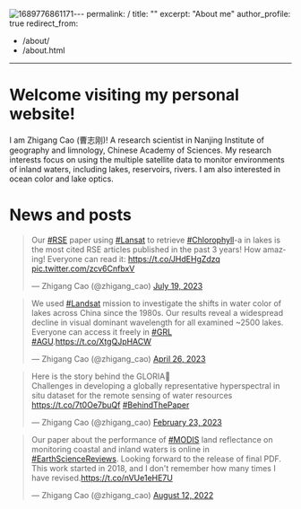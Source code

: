 ![1689776861171](https://github.com/zgcao/zgcao.github.io/assets/13210518/24138768-1b36-4ed2-9135-9887f19e24b9)---
permalink: /
title: ""
excerpt: "About me"
author_profile: true
redirect_from: 
  - /about/
  - /about.html
---

Welcome visiting my personal website!
======
I am Zhigang Cao (曹志刚)! A research scientist in Nanjing Institute of geography and limnology, Chinese Academy of Sciences. My research interests focus on using the multiple satellite data to monitor environments of inland waters, including lakes, reservoirs, rivers. I am also interested in ocean color and lake optics.  

News and posts
======

<blockquote class="twitter-tweet"><p lang="en" dir="ltr">Our <a href="https://twitter.com/hashtag/RSE?src=hash&amp;ref_src=twsrc%5Etfw">#RSE</a> paper using <a href="https://twitter.com/hashtag/Lansat?src=hash&amp;ref_src=twsrc%5Etfw">#Lansat</a> to retrieve <a href="https://twitter.com/hashtag/Chlorophyll?src=hash&amp;ref_src=twsrc%5Etfw">#Chlorophyll</a>-a in lakes is the most cited RSE articles published in the past 3 years! How amazing! Everyone can read it: <a href="https://t.co/JHdEHgZdzq">https://t.co/JHdEHgZdzq</a> <a href="https://t.co/zcv6CnfbxV">pic.twitter.com/zcv6CnfbxV</a></p>&mdash; Zhigang Cao (@zhigang_cao) <a href="https://twitter.com/zhigang_cao/status/1681672319326904324?ref_src=twsrc%5Etfw">July 19, 2023</a></blockquote> <script async src="https://platform.twitter.com/widgets.js" charset="utf-8"></script>

<blockquote class="twitter-tweet"><p lang="en" dir="ltr">We used <a href="https://twitter.com/hashtag/Landsat?src=hash&amp;ref_src=twsrc%5Etfw">#Landsat</a> mission to investigate the shifts in water color of lakes across China since the 1980s. Our results reveal a widespread decline in visual dominant wavelength for all examined ~2500 lakes. Everyone can access it freely in <a href="https://twitter.com/hashtag/GRL?src=hash&amp;ref_src=twsrc%5Etfw">#GRL</a> <a href="https://twitter.com/hashtag/AGU?src=hash&amp;ref_src=twsrc%5Etfw">#AGU</a>.<a href="https://t.co/XtgQJpHACW">https://t.co/XtgQJpHACW</a></p>&mdash; Zhigang Cao (@zhigang_cao) <a href="https://twitter.com/zhigang_cao/status/1651256715206344704?ref_src=twsrc%5Etfw">April 26, 2023</a></blockquote> <script async src="https://platform.twitter.com/widgets.js" charset="utf-8"></script>


<blockquote class="twitter-tweet"><p lang="en" dir="ltr">Here is the story behind the GLORIA👏<br>Challenges in developing a globally representative hyperspectral in situ dataset for the remote sensing of water resources <a href="https://t.co/7t0Oe7buQf">https://t.co/7t0Oe7buQf</a> <a href="https://twitter.com/hashtag/BehindThePaper?src=hash&amp;ref_src=twsrc%5Etfw">#BehindThePaper</a></p>&mdash; Zhigang Cao (@zhigang_cao) <a href="https://twitter.com/zhigang_cao/status/1628767057444732931?ref_src=twsrc%5Etfw">February 23, 2023</a></blockquote> <script async src="https://platform.twitter.com/widgets.js" charset="utf-8"></script>


<blockquote class="twitter-tweet"><p lang="en" dir="ltr">Our paper about the performance of <a href="https://twitter.com/hashtag/MODIS?src=hash&amp;ref_src=twsrc%5Etfw">#MODIS</a> land reflectance on monitoring coastal and inland waters is online in <a href="https://twitter.com/hashtag/EarthScienceReviews?src=hash&amp;ref_src=twsrc%5Etfw">#EarthScienceReviews</a>. Looking forward to the release of final PDF. This work started in 2018, and I don&#39;t remember how many times I have revised.<a href="https://t.co/nVUe1eHE7U">https://t.co/nVUe1eHE7U</a></p>&mdash; Zhigang Cao (@zhigang_cao) <a href="https://twitter.com/zhigang_cao/status/1557899811222736896?ref_src=twsrc%5Etfw">August 12, 2022</a></blockquote> <script async src="https://platform.twitter.com/widgets.js" charset="utf-8"></script>
